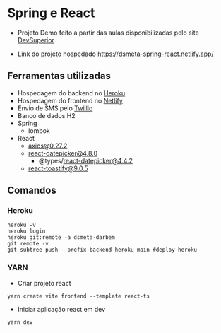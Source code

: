 # Spring e React

* Projeto Demo feito a partir das aulas disponibilizadas pelo site [DevSuperior](https://devsuperior.com.br/)

- Link do projeto hospedado https://dsmeta-spring-react.netlify.app/

## Ferramentas utilizadas
* Hospedagem do backend no [Heroku](https://www.heroku.com/)
* Hospedagem do frontend no [Netlify](https://www.netlify.com/)
* Envio de SMS pelo [Twillio](https://www.twilio.com/)
* Banco de dados H2
* Spring
  * lombok
* React
  * axios@0.27.2
  * react-datepicker@4.8.0 
    * @types/react-datepicker@4.4.2
  * react-toastify@9.0.5

## Comandos

### Heroku
```
heroku -v
heroku login
heroku git:remote -a dsmeta-darbem
git remote -v
git subtree push --prefix backend heroku main #deploy heroku
```

### YARN
* Criar projeto react
```
yarn create vite frontend --template react-ts
```
* Iniciar aplicação react em dev
```
yarn dev
```